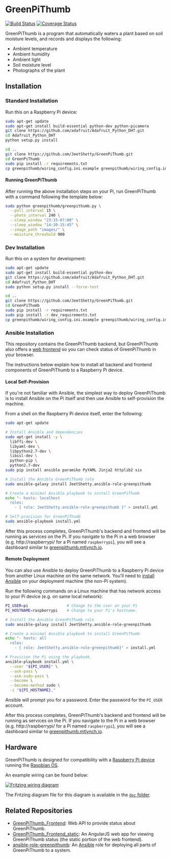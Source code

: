 # GreenPiThumb

[![Build
Status](https://travis-ci.org/JeetShetty/GreenPiThumb.svg?branch=master)](https://travis-ci.org/JeetShetty/GreenPiThumb)
[![Coverage
Status](https://coveralls.io/repos/JeetShetty/GreenPiThumb/badge.svg?branch=master&service=github)](https://coveralls.io/github/JeetShetty/GreenPiThumb?branch=master)

GreenPiThumb is a program that automatically waters a plant based on soil moisture levels, and records and displays the following:

* Ambient temperature
* Ambient humidity
* Ambient light
* Soil moisture level
* Photographs of the plant

## Installation

### Standard Installation

Run this on a Raspberry Pi device:

```bash
sudo apt-get update
sudo apt-get install build-essential python-dev python-picamera
git clone https://github.com/adafruit/Adafruit_Python_DHT.git
cd Adafruit_Python_DHT
python setup.py install

cd ..
git clone https://github.com/JeetShetty/GreenPiThumb.git
cd GreenPiThumb
sudo pip install -r requirements.txt
cp greenpithumb/wiring_config.ini.example greenpithumb/wiring_config.ini
```

#### Running GreenPiThumb

After running the above installation steps on your Pi, run GreenPiThumb with a command following the template below:

```bash
sudo python greenpithumb/greenpithumb.py \
  --poll_interval 15 \
  --photo_interval 240 \
  --sleep_window "23:15-07:00" \
  --sleep_window "14:30-15:45" \
  --image_path "images/" \
  --moisture_threshold 900
```

### Dev Installation

Run this on a system for development:

```bash
sudo apt-get update
sudo apt-get install build-essential python-dev
git clone https://github.com/adafruit/Adafruit_Python_DHT.git
cd Adafruit_Python_DHT
sudo python setup.py install --force-test

cd ..
git clone https://github.com/JeetShetty/GreenPiThumb.git
cd GreenPiThumb
sudo pip install -r requirements.txt
sudo pip install -r dev_requirements.txt
cp greenpithumb/wiring_config.ini.example greenpithumb/wiring_config.ini
```

### Ansible Installation

This repository contains the GreenPiThumb backend, but GreenPiThumb also offers a [web frontend](https://github.com/JeetShetty/GreenPiThumb_Frontend_static) so you can check status of GreenPiThumb in your browser.

The instructions below explain how to install all backend and frontend components of GreenPiThumb to a Raspberry Pi device.

#### Local Self-Provision

If you're not familiar with Ansible, the simplest way to deploy GreenPiThumb is to install Ansible on the Pi itself and then use Ansible to self-provision the machine.

From a shell on the Raspberry Pi device itself, enter the following:

```bash
sudo apt-get update

# Install Ansible and dependencies
sudo apt-get install -y \
  libffi-dev \
  libyaml-dev \
  libpython2.7-dev \
  libssl-dev \
  python-pip \
  python2.7-dev
sudo pip install ansible paramiko PyYAML Jinja2 httplib2 six

# Install the Ansible GreenPiThumb role
sudo ansible-galaxy install JeetShetty.ansible-role-greenpithumb

# Create a minimal Ansible playbook to install GreenPiThumb
echo "- hosts: localhost
  roles:
    - { role: JeetShetty.ansible-role-greenpithumb }" > install.yml

# Self-provision for GreenPiThumb
sudo ansible-playbook install.yml
```

After this process completes, GreenPiThumb's backend and frontend will be running as services on the Pi. If you navigate to the Pi in a web browser (e.g. http://raspberrypi/ for a Pi named `raspberrypi`), you will see a dashboard similar to [greenpithumb.mtlynch.io](http://greenpithumb.mtlynch.io).

#### Remote Deployment

You can also use Ansible to deploy GreenPiThumb to a Raspberry Pi device from another Linux machine on the same network. You'll need to [install Ansible](http://docs.ansible.com/ansible/intro_installation.html) on your deployment machine (the non-Pi system).

Run the following commands on a Linux machine that has network access to your Pi device (e.g. on same local network):

```bash
PI_USER=pi                 # Change to the user on your Pi
PI_HOSTNAME=raspberrypi    # Change to your Pi's hostname.

# Install the Ansible GreenPiThumb role
sudo ansible-galaxy install JeetShetty.ansible-role-greenpithumb

# Create a minimal Ansible playbook to install GreenPiThumb
echo "- hosts: all
  roles:
    - { role: JeetShetty.ansible-role-greenpithumb}" > install.yml

# Provision the Pi using the playbook.
ansible-playbook install.yml \
  --user "${PI_USER}" \
  --ask-pass \
  --ask-sudo-pass \
  --become \
  --become-method sudo \
  -i "${PI_HOSTNAME},"
```

Ansible will prompt you for a password. Enter the password for the `PI_USER` account.

After this process completes, GreenPiThumb's backend and frontend will be running as services on the Pi. If you navigate to the Pi in a web browser (e.g. http://raspberrypi/ for a Pi named `raspberrypi`), you will see a dashboard similar to [greenpithumb.mtlynch.io](http://greenpithumb.mtlynch.io).

## Hardware

GreenPiThumb is designed for compatibility with a [Raspberry Pi device](https://www.raspberrypi.org/products/) running the [Raspbian OS](https://www.raspberrypi.org/downloads/raspbian/).

An example wiring can be found below:

[![Fritzing wiring diagram](https://raw.githubusercontent.com/JeetShetty/GreenPiThumb/master/doc/greenpithumb_wiring.png)](https://raw.githubusercontent.com/JeetShetty/GreenPiThumb/master/doc/greenpithumb_wiring.png)

The Fritzing diagram file for this diagram is available in the [`doc` folder](doc/).

## Related Repositories

* [GreenPiThumb_Frontend](https://github.com/JeetShetty/GreenPiThumb_Frontend): Web API to provide status about GreenPiThumb.
* [GreenPiThumb_Frontend_static](https://github.com/JeetShetty/GreenPiThumb_Frontend_static): An AngularJS web app for viewing GreenPiThumb status (the static portion of the web frontend).
* [ansible-role-greenpithumb](https://github.com/JeetShetty/ansible-role-greenpithumb): An [Ansible](https://www.ansible.com/how-ansible-works) role for deploying all parts of GreenPiThumb to a system.
